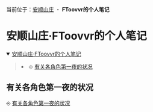 []()<nav>当前位于：[安顺山庄](README.md) <span style="font-style: bold">・</span> <span style="font-weight: bold">FToovvr的个人笔记</span></nav>

<h1 id="top-heading">安顺山庄·FToovvr的个人笔记</h1>

[]()<details open><summary><a href="#top-heading">安顺山庄·FToovvr的个人笔记</a></summary><blockquote><li>⎆ [有关各角色第一夜的状况](FToovvr的个人笔记·有关各角色第一夜的状况.md)</li></blockquote></details>

<h2 id="%E6%9C%89%E5%85%B3%E5%90%84%E8%A7%92%E8%89%B2%E7%AC%AC%E4%B8%80%E5%A4%9C%E7%9A%84%E7%8A%B6%E5%86%B5">有关各角色第一夜的状况</h2>

⎆ [有关各角色第一夜的状况](FToovvr的个人笔记·有关各角色第一夜的状况.md)
